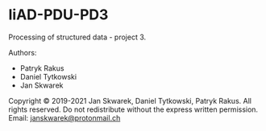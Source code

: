 # IiAD-PDU-PD3
Processing of structured data - project 3.

Authors:
- Patryk Rakus
- Daniel Tytkowski
- Jan Skwarek

Copyright © 2019-2021 Jan Skwarek, Daniel Tytkowski, Patryk Rakus. All rights reserved. Do not redistribute without the express written permission.
Email: janskwarek@protonmail.ch
